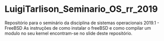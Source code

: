 # LuigiTarlison_Seminario_OS_rr_2019
Repositório para o seminário da disciplina de sistemas operacionais 2019.1 - FreeBSD
As instruções de como instalar o freeBSD e como compilar um modulo no seu kernel encontram-se no slide deste repositório.
